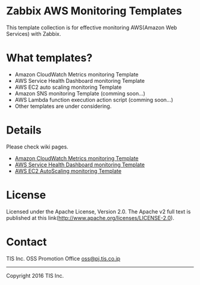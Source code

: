 # Zabbix AWS Monitoring Templates

This template collection is for effective monitoring AWS(Amazon Web Services) with Zabbix.

# What templates?

* Amazon CloudWatch Metrics monitoring Template
* AWS Service Health Dashboard monitoring Template
* AWS EC2 auto scaling monitoring Template
* Amazon SNS monitoring Template (comming soon...)
* AWS Lambda function execution action script (comming soon...) 
* Other templates are under considering.

# Details

Please check wiki pages.

* [Amazon CloudWatch Metrics monitoring Template](https://github.com/tech-sketch/zabbix_aws_template/wiki/Amazon-CloudWatch-Metrics-monitoring-Template)
* [AWS Service Health Dashboard monitoring Template](https://github.com/tech-sketch/zabbix_aws_template/wiki/AWS-Service-Health-Dashboard-monitoring-Template)
* [AWS EC2 AutoScaling monitoring Template](https://github.com/tech-sketch/zabbix_aws_template/wiki/AWS-EC2-AutoScaling-monitoring-Template)

# License

Licensed under the Apache License, Version 2.0.
The Apache v2 full text is published at this link(http://www.apache.org/licenses/LICENSE-2.0).

# Contact

TIS Inc.
OSS Promotion Office
oss@pj.tis.co.jp

---
Copyright 2016 TIS Inc.
